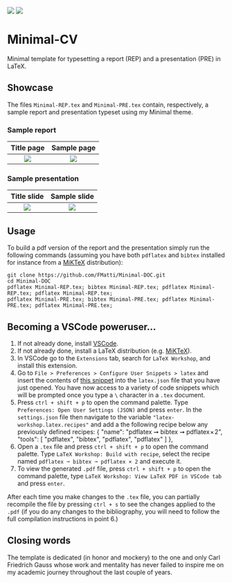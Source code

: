 ![](https://img.shields.io/badge/licence-MIT-green?style=flat-square)
![](https://img.shields.io/badge/language-LaTeX2e-blue?style=flat-square)

# Minimal-CV
Minimal template for typesetting a report (REP) and a presentation (PRE) in LaTeX.

## Showcase
The files `Minimal-REP.tex` and `Minimal-PRE.tex` contain, respectively, a sample report and presentation typeset using my Minimal theme.

### Sample report
| Title page | Sample page |
:-------------------------:|:-------------------------:|
![](https://user-images.githubusercontent.com/79205741/193786926-80a56c9e-ed57-46c6-84bc-d148b8841973.png) | ![](https://user-images.githubusercontent.com/79205741/193786941-8e5e2518-1db4-4515-9163-5864c7f418c2.png)

### Sample presentation
| Title slide | Sample slide |
:-------------------------:|:-------------------------:|
![](https://user-images.githubusercontent.com/79205741/193787019-5e724c16-9ebb-408f-9d12-d511af9a302d.png) | ![](https://user-images.githubusercontent.com/79205741/193787014-26fc6ff9-5edf-4c80-9cb8-28afffec66ee.png)

## Usage
To build a pdf version of the report and the presentation simply run the following commands (assuming you have both `pdflatex` and `bibtex` installed for instance from a [MiKTeX](https://miktex.org/download) distribution):

    git clone https://github.com/FMatti/Minimal-DOC.git
    cd Minimal-DOC
    pdflatex Minimal-REP.tex; bibtex Minimal-REP.tex; pdflatex Minimal-REP.tex; pdflatex Minimal-REP.tex;
    pdflatex Minimal-PRE.tex; bibtex Minimal-PRE.tex; pdflatex Minimal-PRE.tex; pdflatex Minimal-PRE.tex;

## Becoming a VSCode poweruser...
1. If not already done, install [VSCode](https://code.visualstudio.com/Download).
2. If not already done, install a LaTeX distribution (e.g. [MiKTeX](https://miktex.org/download)).
3. In VSCode go to the `Extensions` tab, search for `LaTeX Workshop`, and install this extension.
4. Go to `File > Preferences > Configure User Snippets > latex` and insert the contents of [this snippet](https://gist.github.com/FMatti/8050a519f57cba00a1e16accd4eaca96) into the `latex.json` file that you have just opened. You have now access to a variety of code snippets which will be prompted once you type a `\` character in a `.tex` document.
5. Press `ctrl + shift + p` to open the command palette. Type `Preferences: Open User Settings (JSON)` and press `enter`. In the `settings.json` file then navigate to the variable `"latex-workshop.latex.recipes"` and add a the following recipe below any previously defined recipes:
    {
        "name": "pdflatex ➞ bibtex ➞ pdflatex × 2",
        "tools": [
            "pdflatex", "bibtex", "pdflatex", "pdflatex"
        ]
    },
6. Open a `.tex` file and press `ctrl + shift + p` to open the command palette. Type `LaTeX Workshop: Build with recipe`, select the recipe named `pdflatex ➞ bibtex ➞ pdflatex × 2` and execute it.
7. To view the generated `.pdf` file, press `ctrl + shift + p` to open the command palette, type `LaTeX Workshop: View LaTeX PDF in VSCode tab` and press `enter`.

After each time you make changes to the `.tex` file, you can partially recompile the file by pressing `ctrl + s` to see the changes applied to the `.pdf` (if you do any changes to the bibliography, you will need to follow the full compilation instructions in point 6.)

## Closing words

The template is dedicated (in honor and mockery) to the one and only Carl Friedrich Gauss whose work and mentality has never failed to inspire me on my academic journey throughout the last couple of years.
